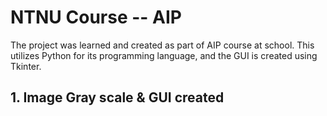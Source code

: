 # NTNU Course -- AIP
The project was learned and created as part of AIP course at school.
This utilizes Python for its programming language, and the GUI is created using Tkinter.

## 1. Image Gray scale & GUI created